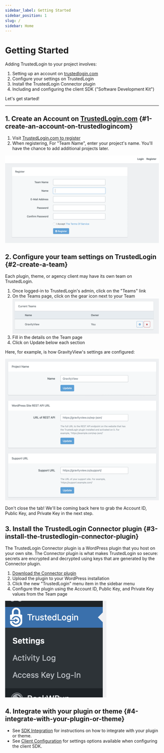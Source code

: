 ```yaml
---
sidebar_label: Getting Started
sidebar_position: 1
slug: /
sidebar: Home
---
```


# Getting Started

Adding TrustedLogin to your project involves:

1. Setting up an account on [trustedlogin.com](https://app.trustedlogin.com)
2. Configure your settings on TrustedLogin
3. Install the TrustedLogin Connector plugin
4. Including and configuring the client SDK ("Software Development Kit")

Let's get started!

----

## 1. Create an Account on [TrustedLogin.com](https://app.trustedlogin.com/register) {#1-create-an-account-on-trustedlogincom}

1. Visit [TrustedLogin.com to register](https://app.trustedlogin.com/register)
1. When registering, For "Team Name", enter your project's name. You'll have the chance to add additional projects later.

![Screenshot of the registration form](/img/saas/registration-form.png)

## 2. Configure your team settings on TrustedLogin {#2-create-a-team}

Each plugin, theme, or agency client may have its own team on TrustedLogin.

1. Once logged-in to TrustedLogin's admin, click on the "Teams" link
2. On the Teams page, click on the gear icon next to your Team ![Current Teams table with multiple icons displayed, including a gear icon](/img/saas/current-teams.png)
3. Fill in the details on the Team page
4. Click on Update below each section

Here, for example, is how GravityView's settings are configured:

![GravityView settings configuration: Project Name, REST API URL, and Support URL.](/img/saas/gravityview-settings.png)

Don't close the tab! We'll be coming back here to grab the Account ID, Public Key, and Private Key in the next step.

## 3. Install the TrustedLogin Connector plugin {#3-install-the-trustedlogin-connector-plugin}

The TrustedLogin Connector plugin is a WordPress plugin that you host on your own site. The Connector plugin is what makes TrustedLogin so secure: secrets are encrypted and decrypted using keys that are generated by the Connector plugin.

1. [Download the Connector plugin](https://github.com/trustedlogin/trustedlogin-connector/releases/download/v1.1.1.0/trustedlogin-connector-1.1.1.zip)
2. Upload the plugin to your WordPress installation
3. Click the new "TrustedLogin" menu item in the sidebar menu
4. Configure the plugin using the Account ID, Public Key, and Private Key values from the Team page

![The TrustedLogin sidebar menu item](/img/saas/vendor-sidebar.png)

## 4. Integrate with your plugin or theme {#4-integrate-with-your-plugin-or-theme}

- See [SDK Integration](client/intro) for instructions on how to integrate with your plugin or theme.
- See [Client Configuration](client/configuration) for settings options available when configuring the client SDK.
